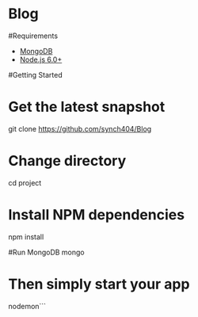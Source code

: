 # Blog

#Requirements
- [MongoDB](https://www.mongodb.org/downloads)
- [Node.js 6.0+](http://nodejs.org)

#Getting Started
# Get the latest snapshot
git clone https://github.com/synch404/Blog

# Change directory
cd project

# Install NPM dependencies
npm install

#Run MongoDB
mongo

# Then simply start your app
nodemon```